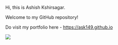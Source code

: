 Hi, this is Ashish Kshirsagar.

Welcome to my GitHub repository!

Do visit my portfolio here - https://ask149.github.io

<a href="https://hits.seeyoufarm.com"><img src="https://hits.seeyoufarm.com/api/count/incr/badge.svg?url=https%3A%2F%2Fask149.github.io&count_bg=%23868686&title_bg=%23555555&icon=&icon_color=%23000000&title=views&edge_flat=false"/></a>
